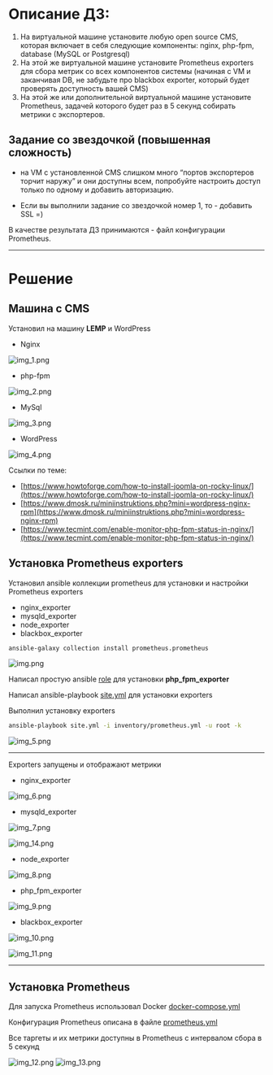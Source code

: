 # Описание ДЗ:

1. На виртуальной машине установите любую open source CMS, которая включает в себя следующие компоненты: nginx, php-fpm, database (MySQL or Postgresql)
2. На этой же виртуальной машине установите Prometheus exporters для сбора метрик со всех компонентов системы (начиная с VM и заканчивая DB, не забудьте про blackbox exporter, который будет проверять доступность вашей CMS)
3. На этой же или дополнительной виртуальной машине установите Prometheus, задачей которого будет раз в 5 секунд собирать метрики с экспортеров.

## Задание со звездочкой (повышенная сложность)
* на VM с установленной CMS слишком много “портов экспортеров торчит наружу” и они доступны всем, попробуйте настроить доступ только по одному и добавить авторизацию.

* Если вы выполнили задание со звездочкой номер 1, то - добавить SSL =)

В качестве результата ДЗ принимаются - файл конфигурации Prometheus.

---

# Решение

## Машина с CMS

Установил на машину **LEMP** и WordPress

- Nginx

![img_1.png](img/img_1.png)

- php-fpm

![img_2.png](img/img_2.png)

- MySql

![img_3.png](img/img_3.png)

- WordPress

![img_4.png](img/img_4.png)

Ссылки по теме:

- [https://www.howtoforge.com/how-to-install-joomla-on-rocky-linux/](https://www.howtoforge.com/how-to-install-joomla-on-rocky-linux/)
- [https://www.dmosk.ru/miniinstruktions.php?mini=wordpress-nginx-rpm](https://www.dmosk.ru/miniinstruktions.php?mini=wordpress-nginx-rpm)
- [https://www.tecmint.com/enable-monitor-php-fpm-status-in-nginx/](https://www.tecmint.com/enable-monitor-php-fpm-status-in-nginx/)

## Установка Prometheus exporters

Установил ansible коллекции prometheus для установки и настройки Prometheus exporters

 - nginx_exporter
 - mysqld_exporter
 - node_exporter
 - blackbox_exporter

```bash
ansible-galaxy collection install prometheus.prometheus
```

![img.png](img/img.png)

Написал простую ansible [role](ansible/roles/php_fpm_exporter) для установки **php_fpm_exporter**

Написал ansible-playbook [site.yml](ansible/site.yml) для установки exporters

Выполнил установку exporters

```bash
ansible-playbook site.yml -i inventory/prometheus.yml -u root -k
```

![img_5.png](img/img_5.png)

---

Exporters запущены и отображают метрики

 - nginx_exporter

![img_6.png](img/img_6.png)

 - mysqld_exporter

![img_7.png](img/img_7.png)

![img_14.png](img/img_14.png)

 - node_exporter

![img_8.png](img/img_8.png)

 - php_fpm_exporter

![img_9.png](img/img_9.png)

 - blackbox_exporter

![img_10.png](img/img_10.png)

![img_11.png](img/img_11.png)

---

## Установка Prometheus

Для запуска Prometheus использовал Docker [docker-compose.yml](prometheus/docker-compose.yml)

Конфигурация Prometheus описана в файле [prometheus.yml](prometheus/prometheus.yml)

Все таргеты и их метрики доступны в Prometheus с интервалом сбора в 5 секунд

![img_12.png](img/img_12.png)
![img_13.png](img/img_13.png)